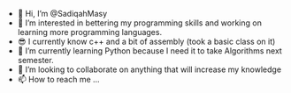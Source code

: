 - 👋 Hi, I’m @SadiqahMasy
- 👀 I’m interested in bettering my programming skills and working on learning more programming languages.
- 😎 I currently know c++ and a bit of assembly (took a basic class on it)
- 🌱 I’m currently learning Python because I need it to take Algorithms next semester.
- 💞️ I’m looking to collaborate on anything that will increase my knowledge 
- 📫 How to reach me ...

<!---
SadiqahMasy/SadiqahMasy is a ✨ special ✨ repository because its `README.md` (this file) appears on your GitHub profile.
You can click the Preview link to take a look at your changes.
--->
